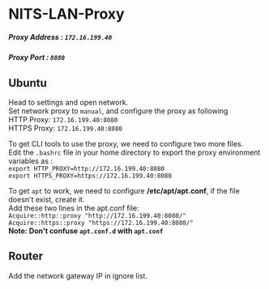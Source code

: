 # NITS-LAN-Proxy
##### Proxy Address :  ``172.16.199.40``
##### Proxy Port    :  ``8080``

## Ubuntu
Head to settings and open network.
<br>
Set network proxy to `manual`, and configure the proxy as following
<br>
 HTTP Proxy: `172.16.199.40:8080`\
 HTTPS Proxy: `172.16.199.40:8080`

To get CLI tools to use the proxy, we need to configure two more files.
<br>
Edit the `.bashrc` file in your home directory to export the proxy environment variables as :
<br>
  `export HTTP_PROXY=http://172.16.199.40:8080`\
  `export HTTPS_PROXY=https://172.16.199.40:8080`

To get `apt` to work, we need to configure **/etc/apt/apt.conf**, if the file doesn't exist, create it.
<br>
Add these two lines in the apt.conf file:
<br>
  `Acquire::http::proxy "http://172.16.199.40:8080/"`\
  `Acquire::https::proxy "https://172.16.199.40:8080/"`
<br>
**Note: Don't confuse `apt.conf.d` with `apt.conf`**

## Router
Add the network gateway IP in ignore list.





